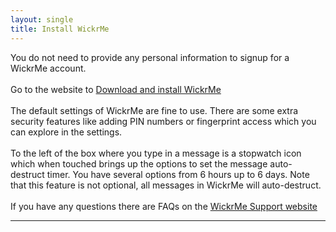 ```yaml
---
layout: single
title: Install WickrMe
---
```


You do not need to provide any personal information to signup for a WickrMe account.<br>
<br>
Go to the website to <a href="https://me-download.wickr.com" class="btn btn--success btn--x-large" target="_blank">Download and install WickrMe</a><br>
<br>
The default settings of WickrMe are fine to use.  There are some extra security features like adding PIN numbers or fingerprint access which you can explore in the settings.<br>
<br>
To the left of the box where you type in a message is a stopwatch icon which when touched brings up the options to set the message auto-destruct timer.  You have several options from 6 hours up to 6 days.  Note that this feature is not optional, all messages in WickrMe will auto-destruct.<br>
<br>
If you have any questions there are FAQs on the <a href="https://support.wickr.com" class="btn btn--success btn--x-large" target="_blank">WickrMe Support website</a>
<br>
<hr>
